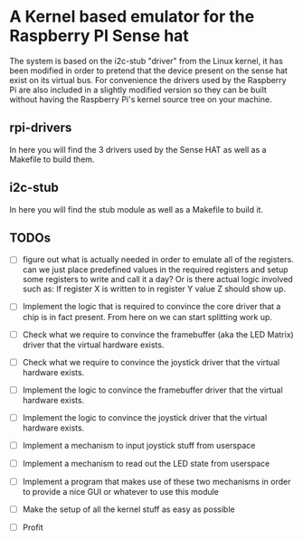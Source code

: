# A Kernel based emulator for the Raspberry PI Sense hat
The system is based on the i2c-stub "driver" from the Linux kernel, it has been modified
in order to pretend that the device present on the sense hat exist on its virtual bus.
For convenience the drivers used by the Raspberry Pi are also included in a slightly modified
version so they can be built without having the Raspberry Pi's kernel source tree on your machine.

## rpi-drivers
In here you will find the 3 drivers used by the Sense HAT as well as a Makefile to build them.

## i2c-stub
In here you will find the stub module as well as a Makefile to build it.

## TODOs
- [ ] figure out what is actually needed in order to emulate all of the registers.
	can we just place predefined values in the required registers and setup some
	registers to write and call it a day? Or is there actual logic involved such as:
	If register X is written to in register Y value Z should show up.

- [ ] Implement the logic that is required to convince the core driver that a chip is in fact present.
	From here on we can start splitting work up.

- [ ] Check what we require to convince the framebuffer (aka the LED Matrix) driver that the virtual hardware exists.
- [ ] Check what we require to convince the joystick driver that the virtual hardware exists.
- [ ] Implement the logic to convince the framebuffer driver that the virtual hardware exists.
- [ ] Implement the logic to convince the joystick driver that the virtual hardware exists.
- [ ] Implement a mechanism to input joystick stuff from userspace
- [ ] Implement a mechanism to read out the LED state from userspace
- [ ] Implement a program that makes use of these two mechanisms in order to provide a nice GUI or whatever to use this module
- [ ] Make the setup of all the kernel stuff as easy as possible
- [ ] Profit

